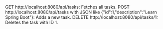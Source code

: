 GET http://localhost:8080/api/tasks: Fetches all tasks.
POST http://localhost:8080/api/tasks with JSON like {"id":1,"description":"Learn Spring Boot"}: Adds a new task.
DELETE http://localhost:8080/api/tasks/1: Deletes the task with ID 1.
